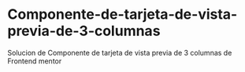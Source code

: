 # Componente-de-tarjeta-de-vista-previa-de-3-columnas
Solucion de Componente de tarjeta de vista previa de 3 columnas de Frontend mentor
